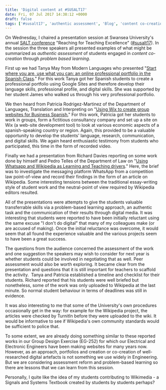 ```yaml
---
title: 'Digital content at #SUSALT17'
date: Fri, 07 Jul 2017 14:38:12 +0000
draft: false
tags: ['#susalt17', 'authentic assessment', 'Blog', 'content co-creation', 'problem-based learning', 'reflection']
---
```


On Wednesday, I chaired a presentation session at Swansea University's annual [SALT conference](https://saltconference2017.wordpress.com/) "Reaching for Teaching Excellence" ([#susalt17](https://twitter.com/search?q=%23SUSALT17)). In the session the three speakers all presented examples of what might be summarized as _authentic assessment_ of students engaged in _content co-creation_ through _problem based learning_.

First up we had Tanya May from Modern Languages who presented "[Start where you are, use what you can: an online professional portfolio in the Spanish Class](https://saltconference2017.wordpress.com/2017/06/26/start-where-you-are-use-what-you-can-an-online-professional-portfolio-in-the-spanish-class/)." For this work Tanya got her Spanish students to create a professional portfolio using Google Sites and therefore develop their language skills, professional profile, and digital skills. She was supported by her student James who walked us through his very professional portfolio.

We then heard from Patricia Rodrigez-Martinez of the Department of Languages, Translation and Interpreting on "[Using Wix to create group websites for Business Spanish.](https://saltconference2017.wordpress.com/2017/06/26/using-wix-to-create-group-websites-for-business-spanish/)" For this work, Patricia got her students to work in groups, form a fictitious consultancy company and set up a site on Wix (a web-site development tool) to look at various economic aspects of a spanish-speaking country or region. Again, this provided to be a valuable opportunity to develop the students' language, research, communication, and digital skills. We again heard enthusiastic testimony from students who participated, this time in the form of recorded video.

Finally we had a presentation from Richard Davies reporting on some work done by himself and Pedro Telles of the Department of Law on "[Using Whatsapp and Wikipedia as Learning and Teaching drivers](https://saltconference2017.wordpress.com/2017/06/26/using-whatsapp-and-wikipedia-as-lt-drivers/)." Here, the brief was to investigate the messaging platform WhatsApp from a competition law point-of-view and record their findings in the form of an article on Wikipedia. Some interesting tensions between the traditional essay-writing style of student work and the neutral-point of view required by Wikipedia editors resulted.

All of the presentations were attempts to give the students valuable transferrable skills via a problem-based learning approach, an authentic task and the communication of their results through digital media. It was interesting that students were reported to have been initially reluctant using the same excuse "I don't do digital" that many of my colleagues make (or are accused of making). Once the initial reluctance was overcome, it would seem that all found the experience valuable and the various projects seem to have been a great success.

The questions from the audience concerned the assessment of the work and one suggestion the speakers may wish to consider for next year is whether students could be involved in negotiating that as well. Peer assessment would also be worth exploring. It became clear from the presentation and questions that it is still important for teachers to scaffold the activity.  Tanya and Patricia established a timeline and checklist for their students. Richard reported that his students were well briefed but nonetheless, some of the work was only uploaded to Wikipedia at the last minute. So normal student behaviour in terms of deadlines was still in evidence.

It was also interesting to me that some of the University's own procedures occasionally get in the way: for example for the Wikipedia project, the articles were checked by TurnitIn before they were uploaded to the wiki. It would be informative to see if Wikipedia's own community standards would be sufficient to police that.

To some extent, we are already doing something similar to these reported works in our Group Design Exercise (EG-252) for which our Electrical and Electronic Engineers have been making websites for many years now. However, as an approach, portfolios and creation or co-creation of well-researched digital artefacts is not something we use widely in Engineering. But we are considering assessment reform and problem-based learning so there are lessons that we can learn from this session.

Personally, I quite like the idea of my students contributing to Wikimedia - a Signals and Systems Textbook created by students by students perhaps?